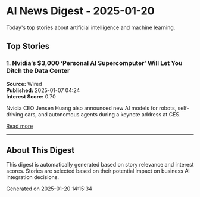 # AI News Digest - 2025-01-20

Today's top stories about artificial intelligence and machine learning.

## Top Stories

### 1. Nvidia’s $3,000 ‘Personal AI Supercomputer’ Will Let You Ditch the Data Center

**Source:** Wired  
**Published:** 2025-01-07 04:24  
**Interest Score:** 0.70

Nvidia CEO Jensen Huang also announced new AI models for robots, self-driving cars, and autonomous agents during a keynote address at CES.

[Read more](https://www.wired.com/story/nvidia-personal-supercomputer-ces/)

---

## About This Digest

This digest is automatically generated based on story relevance and interest scores. 
Stories are selected based on their potential impact on business AI integration decisions.

Generated on 2025-01-20 14:15:34